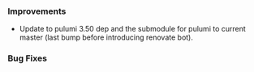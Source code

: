 ### Improvements

- Update to pulumi 3.50 dep and the submodule for pulumi to current master (last bump before introducing renovate bot).

### Bug Fixes